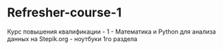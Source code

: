 # Refresher-course-1
Курс повышения квалификации - 1 - Математика и Python для анализа данных на Stepik.org - ноутбуки 1го раздела
